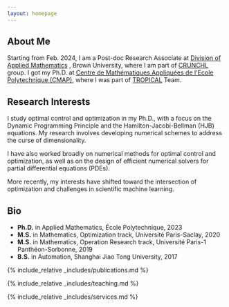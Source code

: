 ```yaml
---
layout: homepage
---
```


## About Me

Starting from Feb. 2024, I am a Post-doc Research Associate at <a target="_blank" href="https://appliedmath.brown.edu/"><autocolor>Division of Applied Mathematics</autocolor></a> , Brown University, where I am part of <a target="_blank" href="https://sites.brown.edu/crunch-group/"><autocolor>CRUNCHL</autocolor></a> group. I got my Ph.D. at <a target="_blank" href="https://cmap.ip-paris.fr/"><autocolor>Centre de Mathématiques Appliquées de l'Ecole Polytechnique (CMAP)</autocolor></a>, where I was part of <a target="_blank" href="https://team.inria.fr/tropical/"><autocolor>TROPICAL</autocolor></a> Team.


## Research Interests

I study optimal control and optimization in my Ph.D., with a focus on the Dynamic Programming Principle and the Hamilton-Jacobi-Bellman (HJB) equations. 
My research involves developing numerical schemes to address the curse of dimensionality. 

I have also worked broadly on numerical methods for optimal control and optimization, as well as on the design of efficient numerical solvers for partial differential equations (PDEs). 

More recently, my interests have shifted toward the intersection of optimization and challenges in scientific machine learning. 


## Bio

* **Ph.D.** in Applied Mathematics, École Polytechnique, 2023
* **M.S.** in Mathematics, Optimization track,  Université Paris-Saclay, 2020
* **M.S.** in Mathematics, Operation Research track,  Université Paris-1 Panthéon-Sorbonne, 2019
* **B.S.** in Automation, Shanghai Jiao Tong University, 2017



{% include_relative _includes/publications.md %}


{% include_relative _includes/teaching.md %}

{% include_relative _includes/services.md %}
